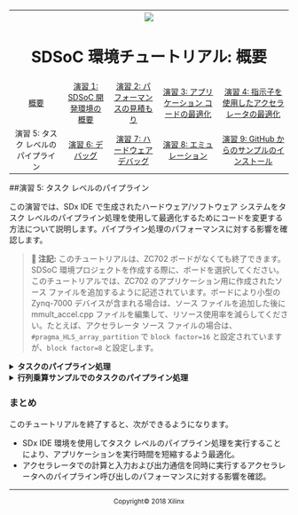 ﻿<table style="width:100%">
  <tr>
    <th width="100%" colspan="6"><img src="https://www.xilinx.com/content/dam/xilinx/imgs/press/media-kits/corporate/xilinx-logo.png" width="30%"/><h1>SDSoC 環境チュートリアル: 概要</h1>
</th>
  </tr>
  <tr>
    <td align="center"><a href="README.md">概要</a></td>
    <td align="center"><a href="lab-1-introduction-to-the-sdsoc-development-environment.md">演習 1: SDSoC 開発環境の概要</a></td>
    <td align="center"><a href="lab-2-performance-estimation.md">演習 2: パフォーマンスの見積もり</a></td>
    <td align="center"><a href="lab-3-optimize-the-application-code.md">演習 3: アプリケーション コードの最適化</a></td>
    <td align="center"><a href="lab-4-optimize-the-accelerator-using-directives.md">演習 4: 指示子を使用したアクセラレータの最適化</a></td>
  </tr>
  <tr>
    <td align="center">演習 5: タスク レベルのパイプライン</td>
    <td align="center"><a href="lab-6-debug.md">演習 6: デバッグ</a></td>
    <td align="center"><a href="lab-7-hardware-debug.md">演習 7: ハードウェア デバッグ</a></td>
    <td align="center"><a href="lab-8-emulation.md">演習 8: エミュレーション</a></td>
    <td align="center"><a href="lab-9-installing-applications-from-github.md">演習 9: GitHub からのサンプルのインストール</a></td>
</table>

##演習 5: タスク レベルのパイプライン  

この演習では、SDx IDE で生成されたハードウェア/ソフトウェア システムをタスク レベルのパイプライン処理を使用して最適化するためにコードを変更する方法について説明します。パイプライン処理のパフォーマンスに対する影響を確認します。  

>**:pushpin: 注記:**  このチュートリアルは、ZC702 ボードがなくても終了できます。SDSoC 環境プロジェクトを作成する際に、ボードを選択してください。このチュートリアルでは、ZC702 のアプリケーション用に作成されたソース ファイルを追加するように記述されています。ボードにより小型の Zynq-7000 デバイスが含まれる場合は、ソース ファイルを追加した後に mmult_accel.cpp ファイルを編集して、リソース使用率を減らしてください。たとえば、アクセラレータ ソース ファイルの場合は、`#pragma_HLS_array_partition` で `block factor=16` と設定されていますが、`block factor=8` と設定します。  

<details>
<summary><strong>タスクのパイプライン処理</strong></summary>

アプリケーションにアクセラレータへの呼び出しが複数ある場合、これらの呼び出しをパイプライン処理して、設定およびデータ通信とアクセラレータ計算が並列処理されるように構成できます。行列乗算アプリケーションの場合は、次のイベントが実行されます。  

  1. 行列 A と B がメイン メモリからアクセラレータのローカル メモリに転送されます。  
  2. アクセラレータが実行されます。  
  3. 結果 C がアクセラレータからメイン メモリに戻されます。  

次の図の左側に行列乗算デザイン、右側に順次実行される連続した 2 つの呼び出しに対するこれらのイベントのタイムチャートを示します。  

![](./images/dos1504035106009.png)    

次の図に、これら 2 つの呼び出しをパイプライン処理して実行した場合を示します。2 番目の呼び出しのデータ転送は、最初の呼び出しのデータ転送が終わるとすぐに開始し、最初の呼び出しの実行と同時に実行されます。ただし、パイプライン処理をイネーブルにするには、アクセラレータが 1 つ目の引数セットを使用して計算を実行している間、2 番目の引数セットを格納しておくローカル メモリが必要です。SDSoC 環境では、ユーザーの指定に基づき、このためにマルチバッファーと呼ばれるメモリが生成されます。  

![](./images/eac1504035106964.png)    

タスク レベルのパイプライン処理を指定するには、async(id) および wait(id) プラグマを使用して呼び出しコードを記述し直す必要があります。SDSoC 環境には、async プラグマの使用方法を示すサンプルが含まれており、このチュートリアルではこの行列乗算パイプライン処理のサンプルを使用します。  

</details>



<details>
<summary><strong>行列乗算サンプルでのタスクのパイプライン処理</strong></summary>

SDx IDE には、タスク レベルのパイプライン処理をインプリメントする async プラグマの使用方法を示す行列乗算のパイプライン処理のサンプルが含まれています。この演習では、この手法を使用することによるランタイムの向上を確認します。

  1. [File] → [New] → [SDx Project] をクリックし、新しい SDx プロジェクト (`lab5`) を作成します。[Project name] に `lab5` と入力し、[Platform] に [zc702]、[System Configuration] に [Linux] を選択して [Next] をクリックします。  

  2. 選択したプラットフォーム用のソース コード例をリストする [Templates] ページが表示されます。[Available Templates] から [Empty Application] を選択し、[Finish] をクリックします。  

  3. 使用しているオペレーティング システムのファイル マネージャーを使用し `<path to install>/SDx/2018.2/samples/mmult_pipelined` を開き、そのディレクトリにあるソース ファイル (`mmult_accel.cpp`、`mmult_accel.h`、`mmult.cpp`) を作成したプロジェクトの `src` フォルダー (例: `./lab5/src`) にコピーします。  

  4. SDx で [lab5] をクリックして、コンテキスト メニューから [Refresh] をクリックします。これで前の段階でコピーしたすべてのソースがプロジェクトに追加されます。  

  5. ビルド コンフィギュレーションを [Release] に変更します。  

  6. `mmult_accel.cpp` ファイルの `mmult_accel` 関数を、[SDx Project Settings] で [Add HW Functions] アイコンをクリックするか、[Project Explorer] タブで右クリックして [Toggle HW/SW] をクリックしてマークします。  

  7. プロジェクトをビルドします。  

  8. `sd_card` フォルダーのファイルを SD カードにコピーし、ターミナルを設定して、ボード上で生成されたアプリケーションを実行します。アプリケーションの引数としてパイプライン段数を指定する必要があります。パイプラン段数を 1、2、および 3 に設定してアプリケーションを実行し、パフォーマンスを記録します。  

![](./images/wvw1527702280355.png)

</details>

### まとめ

このチュートリアルを終了すると、次ができるようになります。

  * SDx IDE 環境を使用してタスク レベルのパイプライン処理を実行することにより、アプリケーションを実行時間を短縮するよう最適化。  
  * アクセラレータでの計算と入力および出力通信を同時に実行するアクセラレータへのパイプライン呼び出しのパフォーマンスに対する影響を確認。  

<hr/>
<p align="center"><sup>Copyright&copy; 2018 Xilinx</sup></p>
